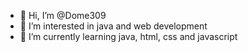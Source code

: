 - 👋 Hi, I’m @Dome309
- 👀 I’m interested in java and web development
- 🌱 I’m currently learning java, html, css and javascript

<!---
Dome309/Dome309 is a ✨ special ✨ repository because its `README.md` (this file) appears on your GitHub profile.
You can click the Preview link to take a look at your changes.
--->
